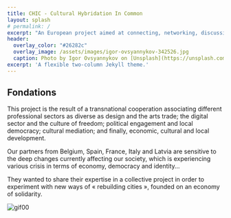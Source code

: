 ```yaml
---
title: CHIC - Cultural Hybridation In Common
layout: splash
# permalink: /
excerpt: "An European project aimed at connecting, networking, discussing creative process around the «stamp» and the notion of «free». "
header:
  overlay_color: "#26282c"
  overlay_image: /assets/images/igor-ovsyannykov-342526.jpg
  caption: Photo by Igor Ovsyannykov on [Unsplash](https://unsplash.com/photos/4A8ZSlAOUqs)
excerpt: 'A flexible two-column Jekyll theme.'
---
```


## Fondations
This project is the result of a transnational cooperation associating different professional sectors as diverse as design and the arts trade; the digital sector and the culture of freedom; political engagement and local democracy; cultural mediation; and finally, economic, cultural and local development. 

Our partners from Belgium, Spain, France, Italy and Latvia are sensitive to the deep changes currently affecting our society, which is experiencing various crisis in terms of economy, democracy and identity…

They wanted to share their expertise in a collective project in order to experiment with new ways of « rebuilding cities », founded on an economy of solidarity.

![gif00](http://www.chic-europecreative.eu/wa_images/simple.gif)

